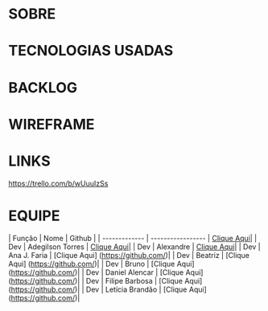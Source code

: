 # SOBRE

# TECNOLOGIAS USADAS

# BACKLOG

# WIREFRAME

# LINKS
https://trello.com/b/wUuuIzSs

# EQUIPE


| Função        | Nome              | Github    |
| ------------- | ----------------- | [Clique Aqui](https://github.com/adegilsontorres)|
| Dev           | Adegilson Torres  | [Clique Aqui](https://github.com/)|
| Dev           | Alexandre         | [Clique Aqui]([https://github.com/](https://github.com/aLexandreMxreira))|
| Dev           | Ana J. Faria      | [Clique Aqui] (https://github.com/)|
| Dev           | Beatriz           | [Clique Aqui] (https://github.com/)|
| Dev           | Bruno             | [Clique Aqui] (https://github.com/)|
| Dev           | Daniel Alencar    | [Clique Aqui] (https://github.com/)|
| Dev           | Filipe Barbosa    | [Clique Aqui] (https://github.com/)|
| Dev           | Letícia Brandão   | [Clique Aqui] (https://github.com/)|


